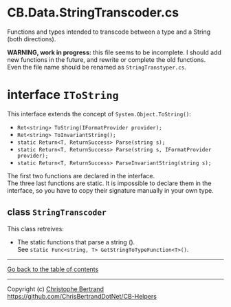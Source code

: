 ﻿# CB.Data.StringTranscoder.cs

Functions and types intended to transcode between a type and a String (both directions).

**WARNING, work in progress:** this file seems to be incomplete.
I should add new functions in the future, and rewrite or complete the old functions.  
Even the file name should be renamed as `StringTranstyper.cs`.

# interface `IToString`

This interface extends the concept of `System.Object.ToString()`:
- `Ret<string> ToString(IFormatProvider provider);`
- `Ret<string> ToInvariantString();`
- `static Return<T, ReturnSuccess> Parse(string s);`
- `static Return<T, ReturnSuccess> Parse(string s, IFormatProvider provider);`
- `static Return<T, ReturnSuccess> ParseInvariantString(string s);`

The first two functions are declared in the interface.  
The three last functions are static. It is impossible to declare them in the interface, so you have to copy their signature manually in your own type.


## class `StringTranscoder`

This class retreives:
- The static functions that parse a string ().  
See `static Func<string, T> GetStringToTypeFunction<T>()`.


---

[Go back to the table of contents](../readme.md)

---
Copyright (c) [Christophe Bertrand](https://chrisbertrand.net)  
https://github.com/ChrisBertrandDotNet/CB-Helpers
